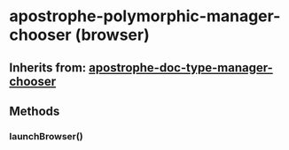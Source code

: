 # apostrophe-polymorphic-manager-chooser (browser)
## Inherits from: [apostrophe-doc-type-manager-chooser](../apostrophe-doc-type-manager/browser-apostrophe-doc-type-manager-chooser.md)

## Methods
### launchBrowser()

